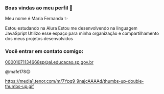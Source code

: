 ### Boas vindas ao meu perfil 👋

Meu nome é Maria Fernanda ✨ 

Estou estudando na Alura
Estou me desenvolvendo na linguagem JavaSpript
Utilizo esse espaço para minha organização e compartilhamento dos meus projetos desenvolvidos

### Você entrar em contato comigo:
00001071134668sp@al.educacao.sp.gov.br

@mafe178😊

https://media1.tenor.com/m/7Ypq9_9najcAAAAd/thumbs-up-double-thumbs-up.gif


